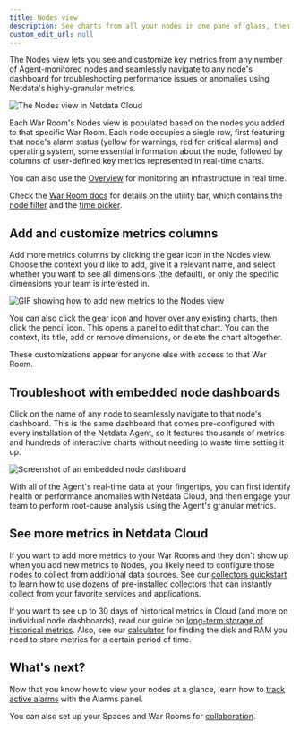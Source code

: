 ```yaml
---
title: Nodes view
description: See charts from all your nodes in one pane of glass, then dive in to embedded dashboards for granular troubleshooting of ongoing issues.
custom_edit_url: null
---
```


The Nodes view lets you see and customize key metrics from any number of Agent-monitored nodes and seamlessly navigate
to any node's dashboard for troubleshooting performance issues or anomalies using Netdata's highly-granular metrics.

![The Nodes view in Netdata
Cloud](https://user-images.githubusercontent.com/1153921/95637682-313d7880-0a47-11eb-8d0b-4611a5dae431.png)

Each War Room's Nodes view is populated based on the nodes you added to that specific War Room. Each node occupies a
single row, first featuring that node's alarm status (yellow for warnings, red for critical alarms) and operating
system, some essential information about the node, followed by columns of user-defined key metrics represented in
real-time charts.

You can also use the [Overview](/docs/cloud/visualize/overview) for monitoring an infrastructure in real time.

Check the [War Room docs](/docs/cloud/war-rooms) for details on the utility bar, which contains the [node
filter](/docs/cloud/war-rooms#node-filter) and the [time picker](/docs/cloud/war-rooms#time-picker).

## Add and customize metrics columns

Add more metrics columns by clicking the gear icon in the Nodes view. Choose the context you'd like to add, give it a
relevant name, and select whether you want to see all dimensions (the default), or only the specific dimensions your
team is interested in.

![GIF showing how to add new metrics to the Nodes
view](https://user-images.githubusercontent.com/1153921/87456847-593e4c80-c5bc-11ea-8063-80c768d4cf6e.gif)

You can also click the gear icon and hover over any existing charts, then click the pencil icon. This opens a panel to
edit that chart. You can the context, its title, add or remove dimensions, or delete the chart altogether.

These customizations appear for anyone else with access to that War Room.

## Troubleshoot with embedded node dashboards

Click on the name of any node to seamlessly navigate to that node's dashboard. This is the same dashboard that comes
pre-configured with every installation of the Netdata Agent, so it features thousands of metrics and hundreds of
interactive charts without needing to waste time setting it up.

![Screenshot of an embedded node
dashboard](https://user-images.githubusercontent.com/1153921/87457036-9b678e00-c5bc-11ea-977d-ad561a73beef.png)

With all of the Agent's real-time data at your fingertips, you can first identify health or performance anomalies with
Netdata Cloud, and then engage your team to perform root-cause analysis using the Agent's granular metrics.

## See more metrics in Netdata Cloud

If you want to add more metrics to your War Rooms and they don't show up when you add new metrics to Nodes, you likely
need to configure those nodes to collect from additional data sources. See our [collectors
quickstart](/docs/agent/collectors/quickstart) to learn how to use dozens of pre-installed collectors that can instantly
collect from your favorite services and applications.

If you want to see up to 30 days of historical metrics in Cloud (and more on individual node dashboards), read our guide
on [long-term storage of historical metrics](/guides/longer-metrics-storage). Also, see our
[calculator](/docs/store/change-metrics-storage#calculate-the-system-resources-RAM-disk-space-needed-to-store-metrics)
for finding the disk and RAM you need to store metrics for a certain period of time.

## What's next?

Now that you know how to view your nodes at a glance, learn how to [track active alarms](/docs/cloud/monitor/alarms)
with the Alarms panel.

You can also set up your Spaces and War Rooms for [collaboration](/docs/cloud/collaborate).
